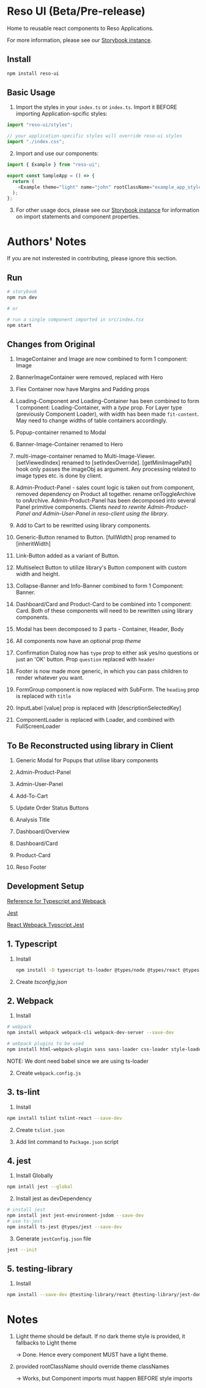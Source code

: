 # Reso UI (Beta/Pre-release)

Home to reusable react components to Reso Applications.

For more information, please see our [Storybook instance](http://reso-ui-storybook.s3-website-ap-southeast-1.amazonaws.com/).

## Install

```bash
npm install reso-ui
```

## Basic Usage

1. Import the styles in your `index.ts` or `index.ts`. Import it BEFORE importing Application-spcific styles:

```js
import "reso-ui/styles";

// your application-specific styles will override reso-ui styles
import "./index.css";
```

2. Import and use our components:

```javascript
import { Example } from "reso-ui";

export const SampleApp = () => {
  return (
    <Example theme="light" name="john" rootClassName="example_app_styles" />
  );
};
```

3. For other usage docs, please see our [Storybook instance](http://reso-ui-storybook.s3-website-ap-southeast-1.amazonaws.com/) for information on import statements and component properties.

# Authors' Notes

If you are not insterested in contributing, please ignore this section.

## Run

```bash
# storybook
npm run dev

# or

# run a single component imported in src/index.tsx
npm start

```

## Changes from Original

1. ImageContainer and Image are now combined to form 1 component: Image

2. BannerImageContainer were removed, replaced with Hero

3. Flex Container now have Margins and Padding props

4. Loading-Component and Loading-Container has been combined to form 1 component: Loading-Container, with a _type_ prop. For Layer type (previously Component Loader), with width has been made `fit-content`. May need to change widths of table containers accordingly.

5. Popup-container renamed to Modal

6. Banner-Image-Container renamed to Hero

7. multi-image-container renamed to Multi-Image-Viewer. [setViewedIndex] renamed to [setIndexOverride]. [getMiniImagePath] hook only passes the imageObj as argument. Any processing related to image types etc. is done by client.

8. Admin-Product-Panel - sales count logic is taken out from component, removed dependency on Product all together. rename onToggleArchive to onArchive. Admin-Product-Panel has been decomposed into several Panel primitive components. Clients _need to rewrite Admin-Product-Panel and Admin-User-Panel in reso-client using the library_.

9. Add to Cart to be rewritted using library components.

10. Generic-Button renamed to Button. [fullWidth] prop renamed to [inheritWidth]

11. Link-Button added as a variant of Button.

12. Multiselect Button to utilize library's Button component with custom width and height.

13. Collapse-Banner and Info-Banner combined to form 1 Component: Banner.

14. Dashboard/Card and Product-Card to be combined into 1 component: Card. Both of these components will need to be rewritten using library components.

15. Modal has been decomposed to 3 parts - Container, Header, Body

16. All components now have an optional prop _theme_

17. Confirmation Dialog now has `type` prop to either ask yes/no questions or just an 'OK' button. Prop `question` replaced with `header`

18. Footer is now made more generic, in which you can pass children to render whatever you want.

19. FormGroup component is now replaced with SubForm. The `heading` prop is replaced with `title`

20. InputLabel [value] prop is replaced with [descriptionSelectedKey]

21. ComponentLoader is replaced with Loader, and combined with FullScreenLoader

## To Be Reconstructed using library in Client

1. Generic Modal for Popups that utilise libary components

2. Admin-Product-Panel

3. Admin-User-Panel

4. Add-To-Cart

5. Update Order Status Buttons

6. Analysis Title

7. Dashboard/Overview

8. Dashboard/Card

9. Product-Card

10. Reso Footer

## Development Setup

[Reference for Typescript and Webpack](https://dev.to/shivampawar/setup-react-application-using-typescript-and-webpack-2kn6)

[Jest](https://jestjs.io/docs/getting-started)

[React Webpack Typscript Jest](https://maxpolski.medium.com/react-typescript-webpack-jest-93a58c8458e5)

## 1. Typescript

1. Install

   ```bash
   npm install -D typescript ts-loader @types/node @types/react @types/react-dom
   ```

2. Create _tsconfig.json_

## 2. Webpack

1. Install

```bash
# webpack
npm install webpack webpack-cli webpack-dev-server --save-dev

# webpack plugins to be used
npm install html-webpack-plugin sass sass-loader css-loader style-loader --save-dev url-loader
```

NOTE: We dont need babel since we are using ts-loader

2. Create `webpack.config.js`

## 3. ts-lint

1. Install

```bash
npm install tslint tslint-react --save-dev
```

2. Create `tslint.json`

3. Add lint command to `Package.json` script

## 4. jest

1. Install Globally

```bash
npm intall jest --global
```

2. Install jest as devDependency

```bash
# install jest
npm install jest jest-environment-jsdom --save-dev
# use ts-jest
npm install ts-jest @types/jest --save-dev
```

3. Generate `jestConfig.json` file

```bash
jest --init
```

## 5. testing-library

1. Install

```bash
npm install --save-dev @testing-library/react @testing-library/jest-dom
```

# Notes

1. Light theme should be default. If no dark theme style is provided, it fallbacks to Light theme

   -> Done. Hence every component MUST have a light theme.

2. provided rootClassName should override theme classNames

   -> Works, but Component imports must happen BEFORE style imports
